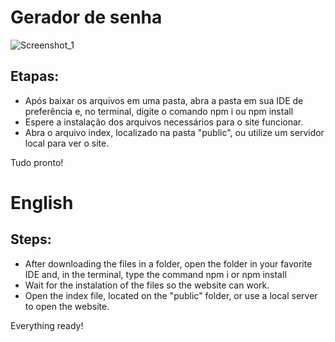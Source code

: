 # Gerador de senha

![Screenshot_1](https://user-images.githubusercontent.com/77205044/233472464-1ec4d036-f6a9-4efc-8211-c5f6c673d169.png)

<h2>Etapas: </h2>
<ul>
  <li>Após baixar os arquivos em uma pasta, abra a pasta em sua IDE de preferência e, no terminal, digite o comando npm i ou npm install</li>
  <li>Espere a instalação dos arquivos necessários para o site funcionar.</li>
  <li>Abra o arquivo index, localizado na pasta "public", ou utilize um servidor local para ver o site.</li>
</ul>
<p>Tudo pronto!</p>

<h1>English</h1>

<h2>Steps: </h2>
<ul>
  <li>After downloading the files in a folder, open the folder in your favorite IDE and, in the terminal, type the command npm i or npm install</li>
  <li>Wait for the instalation of the files so the website can work. </li>
  <li>Open the index file, located on the "public" folder, or use a local server to open the website.</li>
</ul>
<p>Everything ready!</p>
